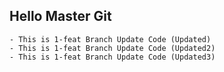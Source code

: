 ## Hello Master Git
    - This is 1-feat Branch Update Code (Updated)
    - This is 1-feat Branch Update Code (Updated2)
    - This is 1-feat Branch Update Code (Updated3)

